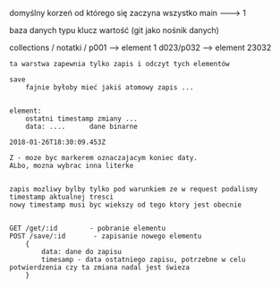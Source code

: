

domyślny korzeń od którego się zaczyna wszystko
main ---> 1

baza danych typu klucz wartość (git jako nośnik danych)

collections /
    notatki /
        p001            --> element 1
        d023/p032       --> element 23032

    ta warstwa zapewnia tylko zapis i odczyt tych elementów

    save
        fajnie byłoby mieć jakiś atomowy zapis ...


    element:
        ostatni timestamp zmiany ...
        data: ....      dane binarne

    2018-01-26T18:30:09.453Z

    Z - moze byc markerem oznaczajacym koniec daty.
    ALbo, mozna wybrac inna literke


    zapis mozliwy bylby tylko pod warunkiem ze w request podalismy timestamp aktualnej tresci
    nowy timestamp musi byc wiekszy od tego ktory jest obecnie


    GET /get/:id        - pobranie elementu
    POST /save/:id       - zapisanie nowego elementu
        {
            data: dane do zapisu
            timesamp - data ostatniego zapisu, potrzebne w celu potwierdzenia czy ta zmiana nadal jest świeza
        }
